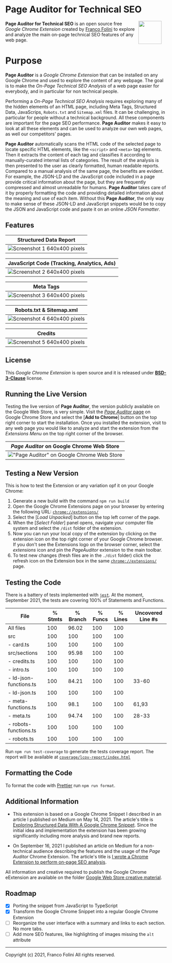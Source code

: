 # Page Auditor for Technical SEO 
<img src='./web-store-images/Store-Icon_128x128.png' align='right' style='margin-right:16px;width:72px;'>**Page Auditor for Technical SEO** is an open source free _Google Chrome Extension_ created by [Franco Folini](https://www.linkedin.com/in/francofolini/) to explore and analyze the main on-page technical SEO features of any web page.



# Purpose
**Page Auditor** is a _Google Chrome Extension_ that can be installed on any Google Chrome and used to explore the content of any webpage. The goal is to make the _On-Page Technical SEO Analysis_ of a web page easier for everybody, and in particular for non technical people.

Performing a _On-Page Technical SEO Analysis_ requires exploring many of the hidden elements of an HTML page, including Meta Tags, Structured Data, JavaScrips, `Robots.txt` and `Sitemap.xml` files. It can be challenging, in particular for people without a technical background. All these components are important for the page SEO performance. **Page Auditor** makes it easy to look at all these elements and can be used to analyze our own web pages, as well our competitors' pages.

**Page Auditor** automatically scans the HTML code of the selected page to locate specific HTML elements, like the `<script>` and `<meta>` tag elements. Then it extracts the content of each tag and classifies it according to manually-curated internal lists of categories. The result of the analysis is then presented to the user as clearly formatted, human readable reports. Compared to a manual analysis of the same page, the benefits are evident. For example, the JSON-LD and the JavaScript code included in a page provide critical information about the page, but they are frequently compressed and almost unreadable for humans. **Page Auditor** takes care of it by properly formatting the code and providing detailed information about the meaning and use of each item. Without this **Page Auditor**, the only way to make sense of these JSON-LD and JavaScript snippets would be to copy the JSON and JavaScript code and paste it on an online _JSON Formatter_.


## Features
| Structured Data Report
| -
![Screenshot 1 640x400 pixels](./web-store-images/1_Screenshot_640x400.png)|

| JavaScript Code (Tracking, Analytics, Ads)
| -
|![Screenshot 2 640x400 pixels](./web-store-images/2_Screenshot_640x400.png)|

| Meta Tags
| -
|![Screenshot 3 640x400 pixels](./web-store-images/3_Screenshot_640x400.png)|

| Robots.txt & Sitemap.xml
| -
|![Screenshot 4 640x400 pixels](./web-store-images/4_Screenshot_640x400.png)|

| Credits
| -
|![Screenshot 5 640x400 pixels](./web-store-images/5_Screenshot_640x400.png)|


## License
This _Google Chrome Extension_ is open source and it is released under [__BSD-3-Clause__](./LICENSE.md) license.

## Running the Live Version
Testing the live version of **Page Auditor**, the version publicly available on the Google Web Store, is very simple. Visit the [*Page Auditor* page](https://chrome.google.com/webstore/detail/page-auditor-for-technica/dogloealpnibhaieipodofhcbamacabh) on Google Chrome Store and select the [__Add to Chrome__] button on the top right corner to start the installation.
Once you installed the extension, visit to any web page you would like to analyze and start the extension from the *Extensions Menu* on the top right corner of the browser.

| _Page Auditor_ on Google Chrome Web Store |
| -- |
|!["Page Auditor" on Google Chrome Web Store](web-store-images/ChromeWebStore.png)|


## Testing a New Version 
This is how to test the Extension or any variation opf it on your Google Chrome:
1. Generate a new build with the command `npm run build`
1. Open the Google Chrome Extensions page on your browser by entering the following URL: [`chrome://extensions/`](chrome://extensions/)
1. Select the [*Load Unpacked*] button on the top left corner of the page.
1. When the [*Select Folder*] panel opens, navigate your computer file system and select the `/dist` folder of the extension.
1. Now you can run your local copy of the extension by clicking on the extension icon on the top right corner of your Google Chrome browser. If you don't see the Extensions logo on the browser corner, select the _extensions_ icon and pin the _PageAuditor_ extension to the main toolbar.
1. To test new changes (fresh files are in the `./dist` folder) click the refresh icon on the Extension box in the same [`chrome://extensions/`](chrome://extensions/) page.



## Testing the Code
There is a battery of tests implemented with [`jest`](https://jestjs.io/). At the moment, September 2021, the tests are covering 100% of Statements and Functions.

| File                    | % Stmts | % Branch | % Funcs | % Lines | Uncovered Line #s 
|-------------------------|---------|----------|---------|---------|-------------------
| All files               |     100 |    96.02 |     100 |     100 |                   
|  src                    |     100 |      100 |     100 |     100 |                   
|  - card.ts              |     100 |      100 |     100 |     100 |                   
|  src/sections           |     100 |    95.98 |     100 |     100 |                   
|  - credits.ts           |     100 |      100 |     100 |     100 |                   
|  - intro.ts             |     100 |      100 |     100 |     100 |                   
|  - ld-json-functions.ts |     100 |    84.21 |     100 |     100 | 33-60
|  - ld-json.ts           |     100 |      100 |     100 |     100 | 
|  - meta-functions.ts    |     100 |     98.1 |     100 |     100 | 61,93
|  - meta.ts              |     100 |    94.74 |     100 |     100 | 28-33
|  - robots-functions.ts  |     100 |      100 |     100 |     100 | 
|  - robots.ts            |     100 |      100 |     100 |     100 | 

Run `npm run test-coverage` to generate the tests coverage report. 
The report will be available at [`coverage/lcov-report/index.html`](coverage/lcov-report/index.html)

## Formatting the Code
To format the code with [Prettier](https://prettier.io/) run `npm run format`.

## Additional Information
* This extension is based on a Google Chrome Snippet I described in an article I published on Medium on May 14, 2021. The article's title is [Exploring Structured Data With A Google Chrome Snippet](https://folini.medium.com/exploring-structured-data-with-a-google-chrome-snippet-944ad4ef831). Since the initial idea and implementation the extension has been growing significantly including more analysis and brand new reports.

* On September 16, 2021 I published an article on Medium for a non-technical audience describing the features and the usage of the _Page Auditor_ Chrome Extension. The article's title is [I wrote a Chrome Extension to perform on-page SEO analysis](https://folini.medium.com/i-wrote-a-chrome-extension-to-perform-on-page-seo-analysis-d680f6713707).

All information and creative required to publish the Google Chrome eExtension are available on the folder [Google Web Store creative material](./GoogleWebStore.md).

## Roadmap
- [x] Porting the snippet from JavaScript to TypeScript
- [x] Transform the Google Chrome Snippet into a regular Google Chrome Extension
- [ ] Reorganize the user interface with a summary and links to each section. No more tabs.
- [ ] Add more SEO features, like highlighting of images missing the `alt` attribute

---
Copyright (c) 2021, Franco Folini
All rights reserved.
